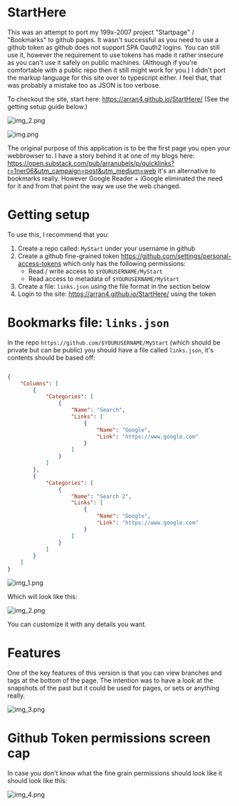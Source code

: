 # StartHere

This was an attempt to port my 199x-2007 project "Startpage" / "Bookmarks" to github pages. It wasn't successful as you need
to use a github token as github does not support SPA Oauth2 logins. You can still use it, however the requirement to use
tokens has made it rather insecure as you can't use it safely on public machines. (Although if you're comfortable with a 
public repo then it still might work for you.) I didn't port the markup language for this site over to typescript either.
I feel that, that was probably a mistake too as JSON is too verbose.

To checkout the site, start here: https://arran4.github.io/StartHere/ (See the getting setup guide below.)

![img_2.png](doc/img_2.png)

![img.png](doc/img.png)

The original purpose of this application is to be the first page you open your webbrowser to. I have a story behind it at
one of my blogs here: https://open.substack.com/pub/arranubels/p/quicklinks?r=1ner06&utm_campaign=post&utm_medium=web it's
an alternative to bookmarks really. However Google Reader + iGoogle eliminated the need for it and from that point the
way we use the web changed.

# Getting setup

To use this, I recommend that you:
1. Create a repo called: `MyStart` under your username in github
2. Create a github fine-grained token https://github.com/settings/personal-access-tokens which only has the following permissions:
    * Read / write access to `$YOURUSERNAME/MyStart`
    * Read access to metadata of  `$YOURUSERNAME/MyStart`
3. Create a file: `links.json` using the file format in the section below
4. Login to the site:  https://arran4.github.io/StartHere/ using the token

# Bookmarks file: `links.json`

In the repo `https://github.com/$YOURUSERNAME/MyStart` (which should be private but can be public) you should have a file
called `links.json`, it's contents should be based off:
```json

{
    "Columns": [
        {
            "Categories": [
                {
                    "Name": "Search",
                    "Links": [
                        {
                            "Name": "Google",
                            "Link": "https://www.google.com"
                        }
                    ]        
                }
            ]
        },
        {
            "Categories": [
                {
                    "Name": "Search 2",
                    "Links": [
                        {
                            "Name": "Google",
                            "Link": "https://www.google.com"
                        }
                    ]        
                }
            ]
        }
    ]
}
```

![img_1.png](doc/img_1.png)

Which will look like this:

![img_2.png](doc/img_2.png)

You can customize it with any details you want.

# Features

One of the key features of this version is that you can view branches and tags at the bottom of the page. The intention
was to have a look at the snapshots of the past but it could be used for pages, or sets or anything really.

![img_3.png](doc/img_3.png)

# Github Token permissions screen cap

In case you don't know what the fine grain permissions should look like it should look like this:

![img_4.png](doc/img_4.png)

